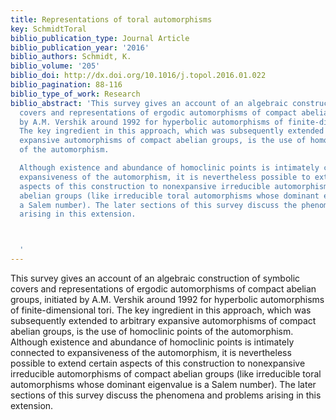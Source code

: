 ```yaml
---
title: Representations of toral automorphisms
key: SchmidtToral
biblio_publication_type: Journal Article
biblio_publication_year: '2016'
biblio_authors: Schmidt, K.
biblio_volume: '205'
biblio_doi: http://dx.doi.org/10.1016/j.topol.2016.01.022
biblio_pagination: 88-116
biblio_type_of_work: Research
biblio_abstract: 'This survey gives an account of an algebraic construction of symbolic
  covers and representations of ergodic automorphisms of compact abelian groups, initiated
  by A.M. Vershik around 1992 for hyperbolic automorphisms of finite-dimensional tori.
  The key ingredient in this approach, which was subsequently extended to arbitrary
  expansive automorphisms of compact abelian groups, is the use of homoclinic points
  of the automorphism.

  Although existence and abundance of homoclinic points is intimately connected to
  expansiveness of the automorphism, it is nevertheless possible to extend certain
  aspects of this construction to nonexpansive irreducible automorphisms of compact
  abelian groups (like irreducible toral automorphisms whose dominant eigenvalue is
  a Salem number). The later sections of this survey discuss the phenomena and problems
  arising in this extension.



  '
---
```

This survey gives an account of an algebraic construction of symbolic covers and representations of ergodic automorphisms of compact abelian groups, initiated by A.M. Vershik around 1992 for hyperbolic automorphisms of finite-dimensional tori. The key ingredient in this approach, which was subsequently extended to arbitrary expansive automorphisms of compact abelian groups, is the use of homoclinic points of the automorphism.
Although existence and abundance of homoclinic points is intimately connected to expansiveness of the automorphism, it is nevertheless possible to extend certain aspects of this construction to nonexpansive irreducible automorphisms of compact abelian groups (like irreducible toral automorphisms whose dominant eigenvalue is a Salem number). The later sections of this survey discuss the phenomena and problems arising in this extension.


